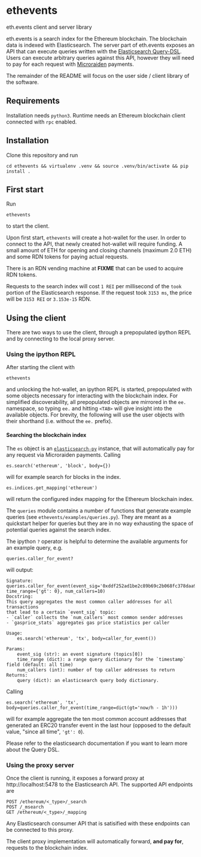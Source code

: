 # ethevents
eth.events client and server library

eth.events is a search index for the Ethereum blockchain. The blockchain data is indexed with
Elasticsearch. The server part of eth.events exposes an API that can execute queries written with
the [Elasticsearch Query-DSL](https://www.elastic.co/guide/en/elasticsearch/reference/5.6/query-dsl.html).
Users can execute arbitrary queries against this API, however they will need to pay for each request
with [Microraiden](https://github.com/raiden-network/microraiden) payments.

The remainder of the README will focus on the user side / client library of the software.

## Requirements
Installation needs `python3`.
Runtime needs an Ethereum blockchain client connected with `rpc` enabled.

## Installation
Clone this repository and run

    cd ethevents && virtualenv .venv && source .venv/bin/activate && pip install .

## First start
Run

    ethevents

to start the client.

Upon first start, `ethevents` will create a hot-wallet for the user. In order to connect to the
API, that newly created hot-wallet will require funding. A small amount of ETH for opening and
closing channels (maximum 2.0 ETH) and some RDN tokens for paying actual requests. 

There is an RDN vending machine at **FIXME** that can be used to acquire RDN tokens.

Requests to the search index will cost `1 REI` per millisecond of the `took` portion of the Elasticsearch
response. If the request took `3153 ms`, the price will be `3153 REI` or `3.153e-15` RDN.

## Using the client
There are two ways to use the client, through a prepopulated ipython REPL and by connecting to the
local proxy server.

### Using the ipython REPL
After starting the client with

    ethevents

and unlocking the hot-wallet, an ipython REPL is started, prepopulated with some objects necessary
for interacting with the blockchain index. For simplified discoverability, all prepopulated objects
are mirrored in the `ee.` namespace, so typing `ee.` and hitting `<TAB>` will give insight into
the available objects. For brevity, the following will use the user objects with their shorthand
(i.e. without the `ee.` prefix).

#### Searching the blockchain index
The `es` object is an [`elasticsearch-py`](https://github.com/elastic/elasticsearch-py) instance,
that will automatically pay for any request via Microraiden payments.
Calling

    es.search('ethereum', 'block', body={})

will for example search for blocks in the index.
    
    es.indices.get_mapping('ethereum')

will return the configured index mapping for the Ethereum blockchain index.

The `queries` module contains a number of functions that generate example queries (see `ethevents/examples/queries.py`).
They are meant as a quickstart helper for queries but they are in no way exhausting the space of
potential queries against the search index.

The ipython `?` operator is helpful to determine the available arguments for an example query, e.g.

    queries.caller_for_event?

will output:

    Signature: queries.caller_for_event(event_sig='0xddf252ad1be2c89b69c2b068fc378daa952ba7f163c4a11628f55a4df523b3ef', time_range={'gt': 0}, num_callers=10)
    Docstring:
    This query aggregates the most common caller addresses for all transactions
    that lead to a certain `event_sig` topic:
    - `caller` collects the `num_callers` most common sender addresses
    - `gasprice_stats` aggregates gas price statistics per caller

    Usage:
        es.search('ethereum', 'tx', body=caller_for_event())

    Params:
        event_sig (str): an event signature (topics[0])
        time_range (dict): a range query dictionary for the `timestamp` field (default: all time)
        num_callers (int): number of top caller addresses to return
    Returns:
        query (dict): an elasticsearch query body dictionary.

Calling

    es.search('ethereum', 'tx', body=queries.caller_for_event(time_range=dict(gt='now/h - 1h')))

will for example aggregate the ten most common account addresses that generated an ERC20 transfer
event in the last hour (opposed to the default value, "since all time", `'gt': 0`).

Please refer to the elasticsearch documentation if you want to learn more about the Query DSL.

### Using the proxy server
Once the client is running, it exposes a forward proxy at http://localhost:5478 to the Elasticsearch
API. The supported API endpoints are

    POST /ethereum/<_type>/_search
    POST /_msearch
    GET /ethereum/<_type>/_mapping

Any Elasticsearch consumer API that is satisified with these endpoints can be connected to this
proxy.

The client proxy implementation will automatically forward, **and pay for**, requests to the blockchain
index.

